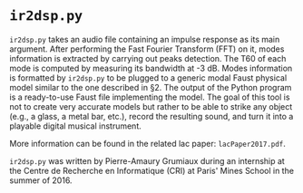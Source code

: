 # `ir2dsp.py`

`ir2dsp.py` takes an audio file containing an impulse response as its main
argument. After performing the Fast Fourier Transform (FFT) on it, modes
information is extracted by carrying out peaks detection. The T60 of each mode
is computed by measuring its bandwidth at -3 dB.
Modes information is formatted by `ir2dsp.py` to be plugged to a generic
modal Faust physical model similar to the one described in §2. The output of
the Python program is a ready-to-use Faust file implementing the model.
The goal of this tool is not to create very accurate models but rather to be
able to strike any object (e.g., a glass, a metal bar, etc.), record the
resulting sound, and turn it into a playable digital musical instrument.

More information can be found in the related lac paper: `lacPaper2017.pdf`.

`ir2dsp.py` was written by Pierre-Amaury Grumiaux during an internship at the
Centre de Recherche en Informatique (CRI) at Paris' Mines School in the summer
of 2016.
